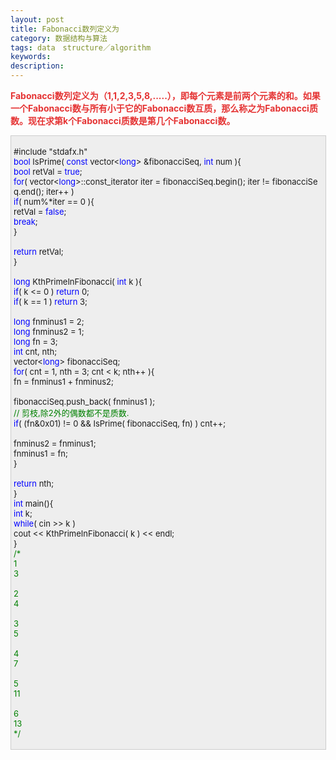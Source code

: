 ```yaml
---
layout: post
title: Fabonacci数列定义为
category: 数据结构与算法
tags: data　structure／algorithm
keywords: 
description: 
---
```


<span style="color:#e53333;font-size:10.5pt;">**Fabonacci**</span><span
style="color:#e53333;font-size:10.5pt;">**数列定义为（**</span><span
style="color:#e53333;font-size:10.5pt;">**1,1,2,3,5,8,.....**</span><span
style="color:#e53333;font-size:10.5pt;">**），即每个元素是前两个元素的和。如果一个**</span><span
style="color:#e53333;font-size:10.5pt;">**Fabonacci**</span><span
style="color:#e53333;font-size:10.5pt;">**数与所有小于它的**</span><span
style="color:#e53333;font-size:10.5pt;">**Fabonacci**</span><span
style="color:#e53333;font-size:10.5pt;">**数互质，那么称之为**</span><span
style="color:#e53333;font-size:10.5pt;">**Fabonacci**</span><span
style="color:#e53333;font-size:10.5pt;">**质数。现在求第**</span><span
style="color:#e53333;font-size:10.5pt;">**k**</span><span
style="color:#e53333;font-size:10.5pt;">**个**</span><span
style="color:#e53333;font-size:10.5pt;">**Fabonacci**</span><span
style="color:#e53333;font-size:10.5pt;">**质数是第几个**</span><span
style="color:#e53333;font-size:10.5pt;">**Fabonacci**</span><span
style="color:#e53333;font-size:10.5pt;">**数。**</span>
<div
style="border-bottom:#cccccc 1px solid;border-left:#cccccc 1px solid;padding-bottom:4px;background-color:#eeeeee;padding-left:4px;width:98%;padding-right:5px;font-size:13px;word-break:break-all;border-top:#cccccc 1px solid;border-right:#cccccc 1px solid;padding-top:4px;">

\#include "stdafx.h"\
 <span style="color:#0000ff;">bool</span> IsPrime( <span
style="color:#0000ff;">const</span> vector\<<span
style="color:#0000ff;">long</span>\> &fibonacciSeq, <span
style="color:#0000ff;">int</span> num ){\
     <span style="color:#0000ff;">bool</span> retVal = <span
style="color:#0000ff;">true</span>;\
     <span style="color:#0000ff;">for</span>( vector\<<span
style="color:#0000ff;">long</span>\>::const\_iterator iter = fibonacciSeq.begin(); iter != fibonacciSeq.end(); iter++ )\
         <span style="color:#0000ff;">if</span>( num%\*iter == 0 ){\
             retVal = <span style="color:#0000ff;">false</span>;\
             <span style="color:#0000ff;">break</span>;\
         }\
\
     <span style="color:#0000ff;">return</span> retVal;\
 }\
\
 <span style="color:#0000ff;">long</span> KthPrimeInFibonacci( <span
style="color:#0000ff;">int</span> k ){\
     <span style="color:#0000ff;">if</span>( k \<= 0 ) <span
style="color:#0000ff;">return</span> 0;\
     <span style="color:#0000ff;">if</span>( k == 1 ) <span
style="color:#0000ff;">return</span> 3;\
\
     <span style="color:#0000ff;">long</span> fnminus1 = 2;\
     <span style="color:#0000ff;">long</span> fnminus2 = 1;\
     <span style="color:#0000ff;">long</span> fn = 3;\
     <span style="color:#0000ff;">int</span> cnt, nth;\
     vector\<<span style="color:#0000ff;">long</span>\> fibonacciSeq;\
     <span
style="color:#0000ff;">for</span>( cnt = 1, nth = 3; cnt \< k; nth++ ){\
         fn = fnminus1 + fnminus2;\
\
         fibonacciSeq.push\_back( fnminus1 );\
         <span style="color:#008000;">//</span><span
style="color:#008000;"> 剪枝,除2外的偶数都不是质数.</span><span
style="color:#008000;">\
 </span>        <span
style="color:#0000ff;">if</span>( (fn&0x01) != 0 && IsPrime( fibonacciSeq, fn) ) cnt++;\
\
         fnminus2 = fnminus1;\
         fnminus1 = fn;\
     }\
\
     <span style="color:#0000ff;">return</span> nth;\
 }\
 <span style="color:#0000ff;">int</span> main(){\
     <span style="color:#0000ff;">int</span> k;\
     <span style="color:#0000ff;">while</span>( cin \>\> k )\
         cout \<\< KthPrimeInFibonacci( k ) \<\< endl;\
 }\
 <span style="color:#008000;">/\*</span><span style="color:#008000;">\
 1\
 3\
\
 2\
 4\
\
 3\
 5\
\
 4\
 7\
\
 5\
 11\
\
 6\
 13\
 </span><span style="color:#008000;">\*/</span>

</div>






